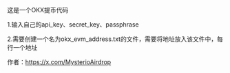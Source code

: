 这是一个OKX提币代码

1.输入自己的api_key、secret_key、passphrase

2.需要创建一个名为okx_evm_address.txt的文件，需要将地址放入该文件中，每行一个地址

作者：https://x.com/MysterioAirdrop
